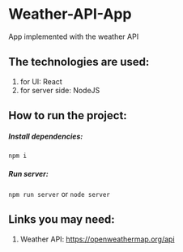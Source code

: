 # Weather-API-App
App implemented with the weather API

## The technologies are used:

  1. for UI: React
  2. for server side: NodeJS

## How to run the project:

##### Install dependencies: 
  ```
  npm i
  ```
##### Run server: 
  
  `npm run server` or `node server`

## Links you may need:
  1. Weather API: https://openweathermap.org/api
